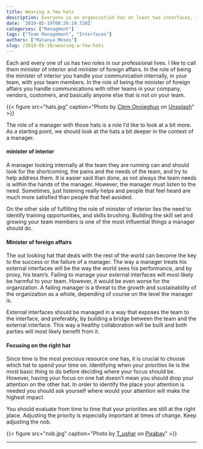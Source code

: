 ```yaml
---
title: Wearing a few hats
description: Everyone in an organization has at least two interfaces, I call them hats. The names are minister of interior and minister of foreign affairs hats, learn how to adjust both
date: '2019-05-19T08:26:19.720Z'
categories: ["Managment"]
tags: ["Team Management", "Interfaces"]
authors: ["Matanya Moses"]
slug: /2019-05-19/wearing-a-few-hats
---
```


Each and every one of us has two roles in our professional lives. I like to call them minister of interior and minister of foreign affairs. In the role of being the minister of interior you handle your communication internally, in your team, with your team members. In the role of being the minister of foreign affairs you handle communications with other teams in your company, vendors, customers, and basically anyone else that is not on your team.

{{< figure src="hats.jpg" caption="Photo by [Clem Onojeghuo](https://unsplash.com/@clemono2) on [Unsplash](https://unsplash.com)" >}}

The role of a manager with those hats is a role I’d like to look at a bit more. As a starting point, we should look at the hats a bit deeper in the context of a manager.

#### minister of interior

A manager looking internally at the team they are running can and should look for the shortcoming, the pains and the needs of the team, and try to help address them. It is easier said than done, as not always the team needs is within the hands of the manager. However, the manager must listen to the need. Sometimes, just listening really helps and people that feel heard are much more satisfied than people that feel avoided.

On the other side of fulfilling the role of minister of interior lies the need to identify training opportunities, and skills brushing. Building the skill set and growing your team members is one of the most influential things a manager should do.

#### Minister of foreign affairs

The out looking hat that deals with the rest of the world can become the key to the success or the failure of a manager. The way a manager treats his external interfaces will be the way the world sees his performance, and by proxy, his team’s. Failing to manage your external interfaces will most likely be harmful to your team. However, it would be even worse for the organization. A failing manager is a threat to the growth and sustainability of the organization as a whole, depending of course on the level the manager is.

External interfaces should be managed in a way that exposes the team to the interface, and preferably, by building a bridge between the team and the external interface. This way a healthy collaboration will be built and both parties will most likely benefit from it.

#### Focusing on the right hat

Since time is the most precious resource one has, it is crucial to choose which hat to spend your time on. Identifying when your priorities lie is the most basic thing to do before deciding where your focus should be. However, having your focus on one hat doesn’t mean you should drop your attention on the other hat. In order to identify the place your attention is needed you should ask yourself where would your attention will make the highest impact.

You should evaluate from time to time that your priorities are still at the right place. Adjusting the priority is especially important at times of change. Keep adjusting the nob.

{{< figure src="nob.jpg" caption="Photo by [T_ushar](https://pixabay.com/users/t_ushar-6018215/) on [Pixabay](https://pixabay.com/photos/nob-black-white-metal-2977314/)" >}}

---
